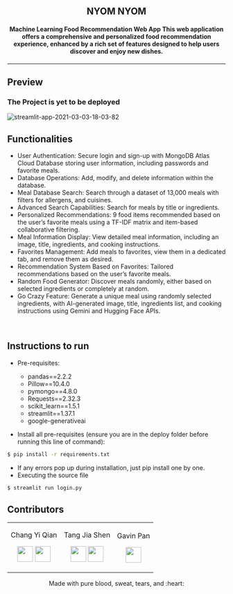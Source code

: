 <p align="center">
	<h2 align="center"> NYOM NYOM</h2>
	<h4 align="center"> Machine Learning Food Recommendation Web App
This web application offers a comprehensive and personalized food recommendation experience, enhanced by a rich set of features designed to help users discover and enjoy new dishes.

<h4>
</p>

---

## Preview
### The Project is yet to be deployed 
![streamlit-app-2021-03-03-18-03-82](https://user-images.githubusercontent.com/52796258/109809364-39908d00-7c4e-11eb-808e-4cc7773acfdb.gif)
## Functionalities
- User Authentication: Secure login and sign-up with MongoDB Atlas Cloud Database storing user information, including passwords and favorite meals.
- Database Operations: Add, modify, and delete information within the database.
- Meal Database Search: Search through a dataset of 13,000 meals with filters for allergens, and cuisines.
- Advanced Search Capabilities: Search for meals by title or ingredients.
- Personalized Recommendations: 9 food items recommended based on the user’s favorite meals using a TF-IDF matrix and item-based collaborative filtering.
- Meal Information Display: View detailed meal information, including an image, title, ingredients, and cooking instructions.
- Favorites Management: Add meals to favorites, view them in a dedicated tab, and remove them as desired.
- Recommendation System Based on Favorites: Tailored recommendations based on the user’s favorite meals.
- Random Food Generator: Discover meals randomly, either based on selected ingredients or completely at random.
- Go Crazy Feature: Generate a unique meal using randomly selected ingredients, with AI-generated image, title, ingredients list, and cooking instructions using Gemini and Hugging Face APIs.

<br>


## Instructions to run

* Pre-requisites:
	-  pandas==2.2.2
	-  Pillow==10.4.0
	-  pymongo==4.8.0
	-  Requests==2.32.3
	-  scikit_learn==1.5.1
	-  streamlit==1.37.1
	-  google-generativeai

* Install all pre-requisites 
(ensure you are in the deploy folder before running this line of command): 
```bash
$ pip install -r requirements.txt
```
* If any errors pop up during installation, just pip install one by one.
* Executing the source file
```bash
$ streamlit run login.py
```

## Contributors

<table>
<tr align="center">


<td>

Chang Yi Qian

<p align="center">

</p>
<p align="center">
<a href = "https://github.com/yiqianeee"><img src = "http://www.iconninja.com/files/241/825/211/round-collaboration-social-github-code-circle-network-icon.svg" width="36" height = "36"/></a>
<a href = "https://www.linkedin.com/in/yi-qian-chang-048420228/">
<img src = "http://www.iconninja.com/files/863/607/751/network-linkedin-social-connection-circular-circle-media-icon.svg" width="36" height="36"/>
</a>
</p>
</td>


<td>

Tang Jia Shen

<a href = "https://github.com/lazy-llama69"><img src = "http://www.iconninja.com/files/241/825/211/round-collaboration-social-github-code-circle-network-icon.svg" width="36" height = "36"/></a>
<a href = "https://www.linkedin.com/in/jia-shen-tang-b1a564170/">
<img src = "http://www.iconninja.com/files/863/607/751/network-linkedin-social-connection-circular-circle-media-icon.svg" width="36" height="36"/>
</a>
</p>
</td>



<td>

Gavin Pan

<p align="center">
</p>
<p align="center">
<a href = "https://www.linkedin.com/in/gavpan/">
<img src = "http://www.iconninja.com/files/863/607/751/network-linkedin-social-connection-circular-circle-media-icon.svg" width="36" height="36"/>
</a>
</p>
</td>
</tr>
  </table>
  
<p align="center">
	Made with pure blood, sweat, tears, and :heart: </a>
</p>

